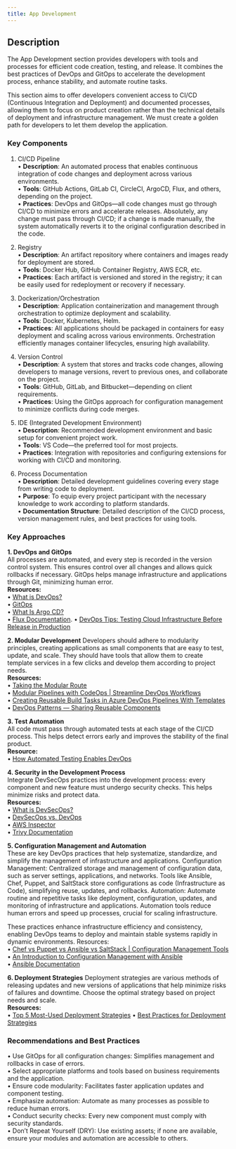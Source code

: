 ```yaml
---
title: App Development
---
```

## Description

The App Development section provides developers with tools and processes for efficient code creation, testing, and release. It combines the best practices of DevOps and GitOps to accelerate the development process, enhance stability, and automate routine tasks.  

This section aims to offer developers convenient access to CI/CD (Continuous Integration and Deployment) and documented processes, allowing them to focus on product creation rather than the technical details of deployment and infrastructure management. We must create a golden path for developers to let them develop the application.

### Key Components

1. CI/CD Pipeline  
•	**Description**: An automated process that enables continuous integration of code changes and deployment across various environments.  
•	**Tools**: GitHub Actions, GitLab CI, CircleCI, ArgoCD, Flux, and others, depending on the project.  
•	**Practices**: DevOps and GitOps—all code changes must go through CI/CD to minimize errors and accelerate releases. Absolutely, any change must pass through CI/CD; if a change is made manually, the system automatically reverts it to the original configuration described in the code.  

2. Registry  
•	**Description**: An artifact repository where containers and images ready for deployment are stored.  
•	**Tools**: Docker Hub, GitHub Container Registry, AWS ECR, etc.  
•	**Practices**: Each artifact is versioned and stored in the registry; it can be easily used for redeployment or recovery if necessary.  

3. Dockerization/Orchestration  
•	**Description**: Application containerization and management through orchestration to optimize deployment and scalability.  
•	**Tools**: Docker, Kubernetes, Helm.  
•	**Practices**: All applications should be packaged in containers for easy deployment and scaling across various environments. Orchestration efficiently manages container lifecycles, ensuring high availability.  

4. Version Control  
•	**Description**: A system that stores and tracks code changes, allowing developers to manage versions, revert to previous ones, and collaborate on the project.  
•	**Tools**: GitHub, GitLab, and Bitbucket—depending on client requirements.  
•	**Practices**: Using the GitOps approach for configuration management to minimize conflicts during code merges.  

5. IDE (Integrated Development Environment)  
•	**Description**: Recommended development environment and basic setup for convenient project work.  
•	**Tools**: VS Code—the preferred tool for most projects.  
•	**Practices**: Integration with repositories and configuring extensions for working with CI/CD and monitoring.  

6. Process Documentation  
•	**Description**: Detailed development guidelines covering every stage from writing code to deployment.  
•	**Purpose**: To equip every project participant with the necessary knowledge to work according to platform standards.  
•	**Documentation Structure**: Detailed description of the CI/CD process, version management rules, and best practices for using tools.  

### Key Approaches

**1. DevOps and GitOps**  
All processes are automated, and every step is recorded in the version control system. This ensures control over all changes and allows quick rollbacks if necessary. GitOps helps manage infrastructure and applications through Git, minimizing human error.  
**Resources:**  
•	[What is DevOps?](https://itsyndicate.org/blog/what-is-devops/)  
•	[GitOps](https://medium.com/@ahmed.fathy.elayaat/gitops-fc27ef5a7836)  
•	[What Is Argo CD?](https://argo-cd.readthedocs.io/en/stable/)  
•	[Flux Documentation](https://fluxcd.io/flux/). 
•	[DevOps Tips: Testing Cloud Infrastructure Before Release in Production](https://itsyndicate.org/blog/devops-tips-testing-cloud-infrastructure-before-release-in-production/)  

**2. Modular Development**
Developers should adhere to modularity principles, creating applications as small components that are easy to test, update, and scale. They should have tools that allow them to create template services in a few clicks and develop them according to project needs.  
**Resources:**  
•	[Taking the Modular Route](https://devops.com/taking-the-modular-route/)  
•	[Modular Pipelines with CodeOps | Streamline DevOps Workflows](https://medium.com/@lcsinfo/modular-pipelines-with-codeops-streamline-devops-workflows-ef28a12aa1c7)  
•	[Creating Reusable Build Tasks in Azure DevOps Pipelines With Templates](https://www.kristhecodingunicorn.com/post/azure-devops-pipeline-templates-for-reusable-tasks/)  
•	[DevOps Patterns — Sharing Reusable Components](https://medium.com/microsoftazure/devops-patterns-sharing-reusable-components-d351a9b4fdf9)  

**3. Test Automation**  
All code must pass through automated tests at each stage of the CI/CD process. This helps detect errors early and improves the stability of the final product.  
**Resource:**  
•	[How Automated Testing Enables DevOps](https://www.atlassian.com/devops/devops-tools/test-automation)

**4. Security in the Development Process**  
Integrate DevSecOps practices into the development process: every component and new feature must undergo security checks. This helps minimize risks and protect data.  
**Resources:**  
•	[What is DevSecOps?](https://aws.amazon.com/what-is/devsecops/)  
•	[DevSecOps vs. DevOps](https://www.redhat.com/en/topics/devops/what-is-devsecops)  
•	[AWS Inspector](https://aws.amazon.com/inspector/)  
•	[Trivy Documentation](https://aquasecurity.github.io/trivy/v0.57/)  

**5. Configuration Management and Automation**  
These are key DevOps practices that help systematize, standardize, and simplify the management of infrastructure and applications.
	Configuration Management: Centralized storage and management of configuration data, such as server settings, applications, and networks. Tools like Ansible, Chef, Puppet, and SaltStack store configurations as code (Infrastructure as Code), simplifying reuse, updates, and rollbacks.
	Automation: Automate routine and repetitive tasks like deployment, configuration, updates, and monitoring of infrastructure and applications. Automation tools reduce human errors and speed up processes, crucial for scaling infrastructure.

These practices enhance infrastructure efficiency and consistency, enabling DevOps teams to deploy and maintain stable systems rapidly in dynamic environments.
Resources:  
•	[Chef vs Puppet vs Ansible vs SaltStack | Configuration Management Tools](https://www.youtube.com/watch?v=_TVNCTK808I)  
•	[An Introduction to Configuration Management with Ansible](https://www.digitalocean.com/community/conceptual-articles/an-introduction-to-configuration-management-with-ansible)  
•	[Ansible Documentation](https://docs.ansible.com/)  

**6. Deployment Strategies**
Deployment strategies are various methods of releasing updates and new versions of applications that help minimize risks of failures and downtime. Choose the optimal strategy based on project needs and scale.  
**Resources:**  
•	[Top 5 Most-Used Deployment Strategies](https://www.youtube.com/watch?v=AWVTKBUnoIg)
•	[Best Practices for Deployment Strategies](https://www.plutora.com/blog/deployment-strategies-6-explained-in-depth)

### Recommendations and Best Practices

•	Use GitOps for all configuration changes: Simplifies management and rollbacks in case of errors.  
•	Select appropriate platforms and tools based on business requirements and the application.  
•	Ensure code modularity: Facilitates faster application updates and component testing.  
•	Emphasize automation: Automate as many processes as possible to reduce human errors.  
•	Conduct security checks: Every new component must comply with security standards.  
•	Don’t Repeat Yourself (DRY): Use existing assets; if none are available, ensure your modules and automation are accessible to others.  

